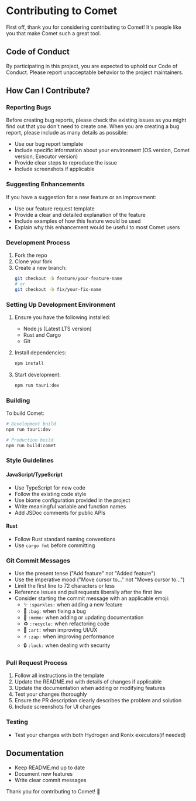 # Contributing to Comet

First off, thank you for considering contributing to Comet! It's people like you that make Comet such a great tool.

## Code of Conduct

By participating in this project, you are expected to uphold our Code of Conduct. Please report unacceptable behavior to the project maintainers.

## How Can I Contribute?

### Reporting Bugs

Before creating bug reports, please check the existing issues as you might find out that you don't need to create one. When you are creating a bug report, please include as many details as possible:

* Use our bug report template
* Include specific information about your environment (OS version, Comet version, Executor version)
* Provide clear steps to reproduce the issue
* Include screenshots if applicable

### Suggesting Enhancements

If you have a suggestion for a new feature or an improvement:

* Use our feature request template
* Provide a clear and detailed explanation of the feature
* Include examples of how this feature would be used
* Explain why this enhancement would be useful to most Comet users

### Development Process

1. Fork the repo
2. Clone your fork
3. Create a new branch:
   ```bash
   git checkout -b feature/your-feature-name
   # or
   git checkout -b fix/your-fix-name
   ```

### Setting Up Development Environment

1. Ensure you have the following installed:
   * Node.js (Latest LTS version)
   * Rust and Cargo
   * Git

2. Install dependencies:
   ```bash
   npm install
   ```

3. Start development:
   ```bash
   npm run tauri:dev
   ```

### Building

To build Comet:
```bash
# Development build
npm run tauri:dev

# Production build
npm run build:comet
```

### Style Guidelines

#### JavaScript/TypeScript
* Use TypeScript for new code
* Follow the existing code style
* Use biome configuration provided in the project
* Write meaningful variable and function names
* Add JSDoc comments for public APIs

#### Rust
* Follow Rust standard naming conventions
* Use `cargo fmt` before committing

### Git Commit Messages

* Use the present tense ("Add feature" not "Added feature")
* Use the imperative mood ("Move cursor to..." not "Moves cursor to...")
* Limit the first line to 72 characters or less
* Reference issues and pull requests liberally after the first line
* Consider starting the commit message with an applicable emoji:
    * ✨ `:sparkles:` when adding a new feature
    * 🐛 `:bug:` when fixing a bug
    * 📝 `:memo:` when adding or updating documentation
    * ♻️ `:recycle:` when refactoring code
    * 🎨 `:art:` when improving UI/UX
    * ⚡️ `:zap:` when improving performance
    * 🔒 `:lock:` when dealing with security

### Pull Request Process

1. Follow all instructions in the template
2. Update the README.md with details of changes if applicable
3. Update the documentation when adding or modifying features
4. Test your changes thoroughly
5. Ensure the PR description clearly describes the problem and solution
6. Include screenshots for UI changes

### Testing

* Test your changes with both Hydrogen and Ronix executors(if needed)

## Documentation

* Keep README.md up to date
* Document new features
* Write clear commit messages

Thank you for contributing to Comet! 🚀 